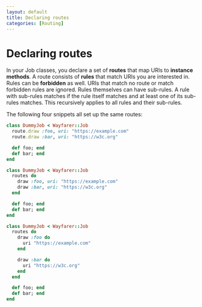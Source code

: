```yaml
---
layout: default
title: Declaring routes
categories: [Routing]
---
```


# Declaring routes

In your Job classes, you declare a set of __routes__ that map URIs to __instance methods__. A route consists of __rules__ that match URIs you are interested in. Rules can be __forbidden__ as well. URIs that match no route or match forbidden rules are ignored. Rules themselves can have sub-rules. A rule with sub-rules matches if the rule itself matches and at least one of its sub-rules matches. This recursively applies to all rules and their sub-rules.

The following four snippets all set up the same routes:

```ruby
class DummyJob < Wayfarer::Job
  route.draw :foo, uri: "https://example.com"
  route.draw :bar, uri: "https://w3c.org"

  def foo; end
  def bar; end
end
```

```ruby
class DummyJob < Wayfarer::Job
  routes do
    draw :foo, uri: "https://example.com"
    draw :bar, uri: "https://w3c.org"
  end

  def foo; end
  def bar; end
end
```

```ruby
class DummyJob < Wayfarer::Job
  routes do
    draw :foo do
      uri "https://example.com"
    end

    draw :bar do
      uri "https://w3c.org"
    end
  end

  def foo; end
  def bar; end
end
```

